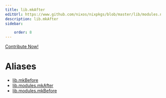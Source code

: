 ```yaml
---
title: lib.mkAfter
editUrl: https://www.github.com/nixos/nixpkgs/blob/master/lib/modules.nix#L1042C23
description: lib.mkAfter
sidebar:

    order: 8
---
```


<a href="https://www.github.com/nixos/nixpkgs/blob/master/lib/modules.nix#L1042C23">Contribute Now!</a>


# Aliases

- [lib.mkBefore](/reference/libmkBefore)
- [lib.modules.mkAfter](/reference/libmodules.mkAfter)
- [lib.modules.mkBefore](/reference/libmodules.mkBefore)


